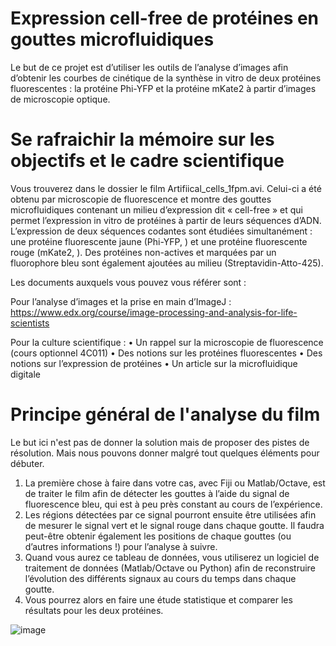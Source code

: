 # Expression cell-free de protéines en gouttes microfluidiques

Le but de ce projet est d’utiliser les outils de l’analyse d’images afin d’obtenir les courbes de cinétique de la synthèse in vitro de deux protéines fluorescentes : la protéine Phi-YFP et la protéine mKate2 à partir d’images de microscopie optique.

# Se rafraichir la mémoire sur les objectifs et le cadre scientifique

Vous trouverez dans le dossier le film Artifiical_cells_1fpm.avi. 
Celui-ci a été obtenu par microscopie de fluorescence et montre des gouttes microfluidiques contenant un milieu d’expression dit « cell-free » et qui permet l’expression in vitro de protéines à partir de leurs séquences d’ADN. L’expression de deux séquences codantes sont étudiées simultanément : une protéine fluorescente jaune (Phi-YFP, ) et une protéine fluorescente rouge (mKate2, ). Des protéines non-actives et marquées par un fluorophore bleu sont également ajoutées au milieu (Streptavidin-Atto-425).

Les documents auxquels vous pouvez vous référer sont :

Pour l’analyse d’images et la prise en main d’ImageJ :
https://www.edx.org/course/image-processing-and-analysis-for-life-scientists

Pour la culture scientifique :
•	Un rappel sur la microscopie de fluorescence (cours optionnel 4C011)
•	Des notions sur les protéines fluorescentes
•	Des notions sur l’expression de protéines 
•	Un article sur la microfluidique digitale

# Principe général de l'analyse du film

Le but ici n'est pas de donner la solution mais de proposer des pistes de résolution. Mais nous pouvons donner malgré tout quelques éléments pour débuter.
1.	La première chose à faire dans votre cas, avec Fiji ou Matlab/Octave, est de traiter le film afin de détecter les gouttes à l’aide du signal de fluorescence bleu, qui est à peu près constant au cours de l’expérience. 
2.	Les régions détectées par ce signal pourront ensuite être utilisées afin de mesurer le signal vert et le signal rouge dans chaque goutte. Il faudra peut-être obtenir également les positions de chaque gouttes (ou d’autres informations !) pour l’analyse à suivre.
3.	Quand vous aurez ce tableau de données, vous utiliserez un logiciel de traitement de données (Matlab/Octave ou Python) afin de reconstruire l’évolution des différents signaux au cours du temps dans chaque goutte.
4.	Vous pourrez alors en faire une étude statistique et comparer les résultats pour les deux protéines.

![image](https://user-images.githubusercontent.com/77150239/147095744-130bdfba-7cf0-4c1f-b845-c64ee2266b0c.png)
